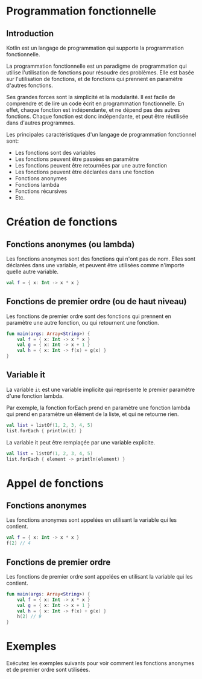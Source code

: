 # Programmation fonctionnelle

## Introduction

Kotlin est un langage de programmation qui supporte la programmation fonctionnelle.

La programmation fonctionnelle est un paradigme de programmation qui utilise l'utilisation de fonctions pour résoudre des problèmes. Elle est basée sur l'utilisation de fonctions, et de fonctions qui prennent en paramètre d'autres fonctions.

Ses grandes forces sont la simplicité et la modularité. Il est facile de comprendre et de lire un code écrit en programmation fonctionnelle. En effet, chaque fonction est indépendante, et ne dépend pas des autres fonctions. Chaque fonction est donc indépendante, et peut être réutilisée dans d'autres programmes.

Les principales caractéristiques d'un langage de programmation fonctionnel sont:

* Les fonctions sont des variables
* Les fonctions peuvent être passées en paramètre
* Les fonctions peuvent être retournées par une autre fonction
* Les fonctions peuvent être déclarées dans une fonction
* Fonctions anonymes
* Fonctions lambda
* Fonctions récursives
* Etc.

# Création de fonctions

## Fonctions anonymes (ou lambda)

Les fonctions anonymes sont des fonctions qui n'ont pas de nom. Elles sont déclarées dans une variable, et peuvent être utilisées comme n'importe quelle autre variable.

```kotlin
val f = { x: Int -> x * x }
```

## Fonctions de premier ordre (ou de haut niveau)

Les fonctions de premier ordre sont des fonctions qui prennent en paramètre une autre fonction, ou qui retournent une fonction.

```kotlin
fun main(args: Array<String>) {
    val f = { x: Int -> x * x }
    val g = { x: Int -> x + 1 }
    val h = { x: Int -> f(x) + g(x) }
}
```

## Variable it

La variable `it` est une variable implicite qui représente le premier paramètre d'une fonction lambda.

Par exemple, la fonction forEach prend en paramètre une fonction lambda qui prend en paramètre un élément de la liste, et qui ne retourne rien.

```kotlin
val list = listOf(1, 2, 3, 4, 5)
list.forEach { println(it) }
```

La variable it peut être remplaçée par une variable explicite.

```kotlin
val list = listOf(1, 2, 3, 4, 5)
list.forEach { element -> println(element) }
```


# Appel de fonctions

## Fonctions anonymes

Les fonctions anonymes sont appelées en utilisant la variable qui les contient.

```kotlin
val f = { x: Int -> x * x }
f(2) // 4
```

## Fonctions de premier ordre

Les fonctions de premier ordre sont appelées en utilisant la variable qui les contient.

```kotlin
fun main(args: Array<String>) {
    val f = { x: Int -> x * x }
    val g = { x: Int -> x + 1 }
    val h = { x: Int -> f(x) + g(x) }
    h(2) // 9
}
```

# Exemples

Exécutez les exemples suivants pour voir comment les fonctions anonymes et de premier ordre sont utilisées.